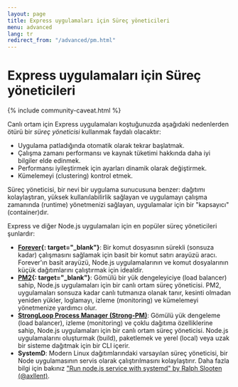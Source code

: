 ```yaml
---
layout: page
title: Express uygulamaları için Süreç yöneticileri
menu: advanced
lang: tr
redirect_from: "/advanced/pm.html"
---
```


# Express uygulamaları için Süreç yöneticileri

{% include community-caveat.html %}

Canlı ortam için Express uygulamaları koştuğunuzda aşağıdaki nedenlerden ötürü bir _süreç yöneticisi_ kullanmak faydalı olacaktır:

- Uygulama patladığında otomatik olarak tekrar başlatmak.
- Çalışma zamanı performansı ve kaynak tüketimi hakkında daha iyi bilgiler elde edinmek.
- Performansı iyileştirmek için ayarları dinamik olarak değiştirmek.
- Kümelemeyi (clustering) kontrol etmek.

Süreç yöneticisi, bir nevi bir uygulama sunucusuna benzer: dağıtımı kolaylaştıran, yüksek kullanılabilirlik sağlayan ve uygulamayı çalışma zamanında (runtime) yönetmenizi sağlayan, uygulamalar için bir "kapsayıcı" (container)dır.

Express ve diğer Node.js uygulamaları için en popüler süreç yöneticileri şunlardır:

- **[Forever](https://github.com/foreverjs/forever){: target="_blank"}**: Bir komut dosyasının sürekli (sonsuza kadar) çalışmasını sağlamak için basit bir komut satırı arayüzü aracı. Forever'ın basit arayüzü, Node.js uygulamalarının ve komut dosyalarının küçük dağıtımlarını çalıştırmak için idealdir.
- **[PM2](https://github.com/Unitech/pm2){: target="_blank"}**: Gömülü bir yük dengeleyiciye (load balancer) sahip, Node.js uygulamaları için bir canlı ortam süreç yöneticisi. PM2, uygulamaları sonsuza kadar canlı tutmanıza olanak tanır, kesinti olmadan yeniden yükler, loglamayı, izleme (monitoring) ve kümelemeyi yönetmenize yardımcı olur.
- **[StrongLoop Process Manager (Strong-PM)](http://strong-pm.io/)**: Gömülü yük dengeleme (load balancer), izleme (monitoring) ve çoklu dağıtıma özelliklerine sahip, Node.js uygulamaları için bir canlı ortam süreç yöneticisi. Node.js uygulamalarını oluşturmak (build), paketlemek ve yerel (local) veya uzak bir sisteme dağıtmak için bir CLI içerir.
- **SystemD**: Modern Linux dağıtımlarındaki varsayılan süreç yöneticisi, bir Node uygulamasının servis olarak çalıştırılmasını kolaylaştırır. Daha fazla bilgi için bakınız ["Run node.js service with systemd" by Ralph Slooten (@axllent)](https://www.axllent.org/docs/view/nodejs-service-with-systemd/).
